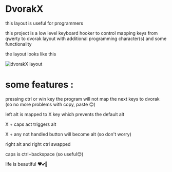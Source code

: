# DvorakX
this layout is useful for programmers

this project is a low level keyboard hooker to control mapping keys from qwerty to dvorak layout with additional programming character(s) and some functionality

the layout looks like this

![dvorakX layout](images/layout.png?raw=true "layout")

# some features : 
pressing ctrl or win key the program will not map the next keys to dvorak (so no more problems with copy, paste 😍)

left alt is mapped to X key which prevents the default alt

X + caps act triggers alt

X + any not handled button will become alt (so don't worry)

right alt and right ctrl swapped

caps is ctrl+backspace (so useful😊)

life is beautiful ❤💕💖
